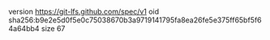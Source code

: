 version https://git-lfs.github.com/spec/v1
oid sha256:b9e2e5d0f5e0c75038670b3a9719141795fa8ea26fe5e375ff65bf5f64a64bb4
size 67
